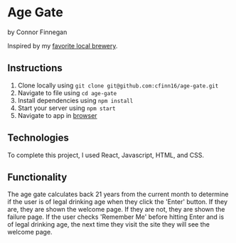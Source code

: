 # Age Gate
by Connor Finnegan

Inspired by my [favorite local brewery](https://otherhalfbrewing.com/).


## Instructions

1. Clone locally using
 `git clone git@github.com:cfinn16/age-gate.git`
2. Navigate to file using `cd age-gate`
3. Install dependencies using `npm install`
4. Start your server using `npm start`
5. Navigate to app in [browser](http://localhost:3000)


## Technologies

To complete this project, I used React, Javascript, HTML, and CSS.


## Functionality

The age gate calculates back 21 years from the current month to determine if the user is of legal drinking age when they click the 'Enter' button. If they are, they are shown the welcome page. If they are not, they are shown the failure page. If the user checks 'Remember Me' before hitting Enter and is of legal drinking age, the next time they visit the site they will see the welcome page.
